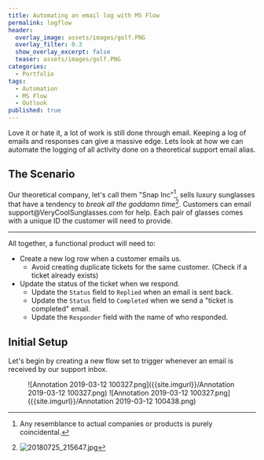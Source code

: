 ```yaml
---
title: Automating an email log with MS Flow
permalink: logflow
header:
  overlay_image: assets/images/golf.PNG
  overlay_filter: 0.3
  show_overlay_excerpt: false
  teaser: assets/images/golf.PNG
categories:
  - Portfolio
tags:
  - Automation
  - MS Flow
  - Outlook
published: true
---
```


Love it or hate it, a lot of work is still done through email. Keeping a log of emails and responses can give a massive edge.
Lets look at how we can automate the logging of all activity done on a theoretical support email alias.


## The Scenario

Our theoretical company, let's call them "Snap Inc"[^coincidence], sells luxury sunglasses that have a tendency to *break all the goddamn time*[^broke]. Customers can email support@VeryCoolSunglasses<nolink>.com for help. Each pair of glasses comes with a unique ID the customer will need to provide.
  
[^coincidence]: Any resemblance to actual companies or products is purely coincidental.
[^broke]: ![20180725_215647.jpg]({{site.imgurl}}/20180725_215647.jpg)

  
---

All together, a functional product will need to:
- Create a new log row when a customer emails us.  
	- Avoid creating duplicate tickets for the same customer. (Check if a ticket already exists)  
-  Update the status of the ticket when we respond.  
	- Update the `Status` field to `Replied` when an email is sent back.  
	- Update the `Status` field to `Completed` when we send a "ticket is completed" email.  
	- Update the `Responder` field with the name of who responded. 

  
  
## Initial Setup
  
Let's begin by creating a new flow set to trigger whenever an email is received by our support inbox.
<figure class="half">
![Annotation 2019-03-12 100327.png]({{site.imgurl}}/Annotation 2019-03-12 100327.png)
![Annotation 2019-03-12 100327.png]({{site.imgurl}}/Annotation 2019-03-12 100438.png)
</figure>
